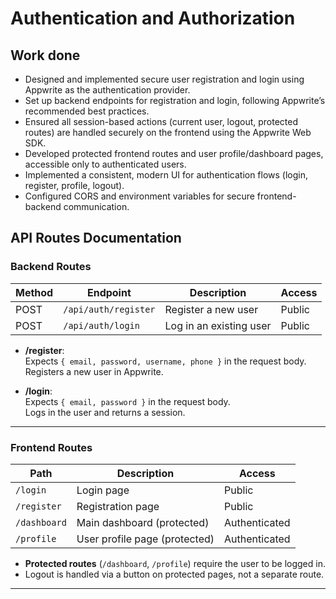 # Authentication and Authorization

## Work done
- Designed and implemented secure user registration and login using Appwrite as the authentication provider.
- Set up backend endpoints for registration and login, following Appwrite’s recommended best practices.
- Ensured all session-based actions (current user, logout, protected routes) are handled securely on the frontend using the Appwrite Web SDK.
- Developed protected frontend routes and user profile/dashboard pages, accessible only to authenticated users.
- Implemented a consistent, modern UI for authentication flows (login, register, profile, logout).
- Configured CORS and environment variables for secure frontend-backend communication.

## API Routes Documentation

### Backend Routes

| Method | Endpoint                | Description                  | Access      |
|--------|-------------------------|------------------------------|-------------|
| POST   | `/api/auth/register`    | Register a new user          | Public      |
| POST   | `/api/auth/login`       | Log in an existing user      | Public      |

- **/register**:  
  Expects `{ email, password, username, phone }` in the request body.  
  Registers a new user in Appwrite.

- **/login**:  
  Expects `{ email, password }` in the request body.  
  Logs in the user and returns a session.

---

### Frontend Routes

| Path         | Description                       | Access           |
|--------------|-----------------------------------|------------------|
| `/login`     | Login page                        | Public           |
| `/register`  | Registration page                 | Public           |
| `/dashboard` | Main dashboard (protected)        | Authenticated    |
| `/profile`   | User profile page (protected)     | Authenticated    |

- **Protected routes** (`/dashboard`, `/profile`) require the user to be logged in.  
- Logout is handled via a button on protected pages, not a separate route.

---